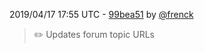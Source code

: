 2019/04/17 17:55 UTC - [99bea51](https://github.com/hassio-addons/addon-nginx-proxy-manager/commit/99bea51c70192727f62051866303c2535571cf25) by [@frenck](https://github.com/frenck)
> :pencil2: Updates forum topic URLs 

